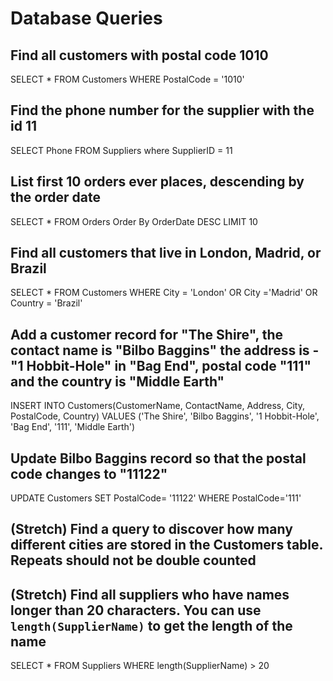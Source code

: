 # Database Queries

## Find all customers with postal code 1010

SELECT * FROM Customers WHERE PostalCode = '1010'

## Find the phone number for the supplier with the id 11

SELECT Phone FROM Suppliers where SupplierID = 11

## List first 10 orders ever places, descending by the order date

SELECT * FROM Orders Order By OrderDate DESC LIMIT 10

## Find all customers that live in London, Madrid, or Brazil

SELECT * FROM Customers WHERE City = 'London' OR City ='Madrid' OR Country = 'Brazil'

## Add a customer record for "The Shire", the contact name is "Bilbo Baggins" the address is -"1 Hobbit-Hole" in "Bag End", postal code "111" and the country is "Middle Earth"

INSERT INTO Customers(CustomerName, ContactName, Address, City, PostalCode, Country)
VALUES ('The Shire', 'Bilbo Baggins', '1 Hobbit-Hole', 'Bag End', '111', 'Middle Earth')

## Update Bilbo Baggins record so that the postal code changes to "11122"

UPDATE Customers SET PostalCode= '11122' WHERE PostalCode='111'

## (Stretch) Find a query to discover how many different cities are stored in the Customers table. Repeats should not be double counted

## (Stretch) Find all suppliers who have names longer than 20 characters. You can use `length(SupplierName)` to get the length of the name

SELECT * FROM Suppliers WHERE length(SupplierName) > 20